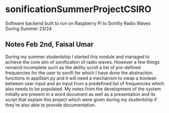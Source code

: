 # sonificationSummerProjectCSIRO
Software backend built to run on Raspberry Pi to Sonifiy Radio Waves During Summer 23/24

## Notes Feb 2nd, Faisal Umar
During my summer studentship I started this module and managed to achieve the core aim
of sonification of radio waves. However a few things remaind incomplete such as the ability
scroll a list of pre-defined frequencies for the user to sonifi for which I have done the
abstraction functions in appStart.py and it will need a mechanism to swap a boolean between
user input and an input from a predefined list of frequencies which also needs to be populated.
My notes from the development of the system initially are present in a word document as well as
a presentation and its script that explain this project which were given during my studentship
if they're also able to provide documentation.